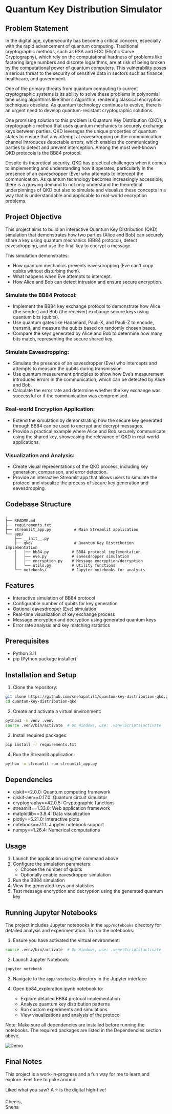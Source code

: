 # Quantum Key Distribution Simulator

## Problem Statement
In the digital age, cybersecurity has become a critical concern, especially with the rapid advancement of quantum computing. Traditional cryptographic methods, such as RSA and ECC (Elliptic Curve Cryptography), which rely on the computational hardness of problems like factoring large numbers and discrete logarithms, are at risk of being broken by the computational power of quantum computers. This vulnerability poses a serious threat to the security of sensitive data in sectors such as finance, healthcare, and government.

One of the primary threats from quantum computing to current cryptographic systems is its ability to solve these problems in polynomial time using algorithms like Shor’s Algorithm, rendering classical encryption techniques obsolete. As quantum technology continues to evolve, there is an urgent need to develop quantum-resistant cryptographic solutions.

One promising solution to this problem is Quantum Key Distribution (QKD), a cryptographic method that uses quantum mechanics to securely exchange keys between parties. QKD leverages the unique properties of quantum states to ensure that any attempt at eavesdropping on the communication channel introduces detectable errors, which enables the communicating parties to detect and prevent interception. Among the most well-known QKD protocols is the BB84 protocol.

Despite its theoretical security, QKD has practical challenges when it comes to implementing and understanding how it operates, particularly in the presence of an eavesdropper (Eve) who attempts to intercept the communication. As quantum technology becomes increasingly accessible, there is a growing demand to not only understand the theoretical underpinnings of QKD but also to simulate and visualize these concepts in a way that is understandable and applicable to real-world encryption problems.

## Project Objective
This project aims to build an interactive Quantum Key Distribution (QKD) simulation that demonstrates how two parties (Alice and Bob) can securely share a key using quantum mechanics (BB84 protocol), detect eavesdropping, and use the final key to encrypt a message.

This simulation demonstrates:
- How quantum mechanics prevents eavesdropping (Eve can't copy qubits without disturbing them).
- What happens when Eve attempts to intercept.
- How Alice and Bob can detect intrusion and ensure secure encryption.

### Simulate the BB84 Protocol:

- Implement the BB84 key exchange protocol to demonstrate how Alice (the sender) and Bob (the receiver) exchange secure keys using quantum bits (qubits).
- Use quantum gates like Hadamard, Pauli-X, and Pauli-Z to encode, transmit, and measure the qubits based on randomly chosen bases.
- Compare the keys generated by Alice and Bob to determine how many bits match, representing the secure shared key.

### Simulate Eavesdropping:

- Simulate the presence of an eavesdropper (Eve) who intercepts and attempts to measure the qubits during transmission.
- Use quantum measurement principles to show how Eve’s measurement introduces errors in the communication, which can be detected by Alice and Bob.
- Calculate the error rate and determine whether the key exchange was successful or if the communication was compromised.

### Real-world Encryption Application:

- Extend the simulation by demonstrating how the secure key generated through BB84 can be used to encrypt and decrypt messages.
- Provide a practical example where Alice and Bob securely communicate using the shared key, showcasing the relevance of QKD in real-world applications.

### Visualization and Analysis:

- Create visual representations of the QKD process, including key generation, comparison, and error detection.
- Provide an interactive Streamlit app that allows users to simulate the protocol and visualize the process of secure key generation and eavesdropping.

## Codebase Structure
```
.
├── README.md
├── requirements.txt
├── streamlit_app.py          # Main Streamlit application
└── app/
    ├── __init__.py
    ├── qkd/                  # Quantum Key Distribution implementation
    │   ├── bb84.py          # BB84 protocol implementation
    │   ├── eve.py           # Eavesdropper simulation
    │   ├── encryption.py    # Message encryption/decryption
    │   └── utils.py         # Utility functions
    └── notebooks/           # Jupyter notebooks for analysis
```

## Features
- Interactive simulation of BB84 protocol
- Configurable number of qubits for key generation
- Optional eavesdropper (Eve) simulation
- Real-time visualization of key exchange process
- Message encryption and decryption using generated quantum keys
- Error rate analysis and key matching statistics

## Prerequisites
- Python 3.11
- pip (Python package installer)

## Installation and Setup

1. Clone the repository:
```bash
git clone https://github.com/snehapatil1/quantum-key-distribution-qkd.git
cd quantum-key-distribution-qkd
```

2. Create and activate a virtual environment:
```bash
python3 -m venv .venv
source .venv/bin/activate  # On Windows, use: .venv\Scripts\activate
```

3. Install required packages:
```bash
pip install -r requirements.txt
```

4. Run the Streamlit application:
```bash
python -m streamlit run streamlit_app.py
```

## Dependencies
- qiskit==2.0.0: Quantum computing framework
- qiskit-aer==0.17.0: Quantum circuit simulator
- cryptography==42.0.5: Cryptographic functions
- streamlit==1.33.0: Web application framework
- matplotlib==3.8.4: Data visualization
- plotly==5.21.0: Interactive plots
- notebook==7.1.1: Jupyter notebook support
- numpy==1.26.4: Numerical computations

## Usage
1. Launch the application using the command above
2. Configure the simulation parameters:
   - Choose the number of qubits
   - Optionally enable eavesdropper simulation
3. Run the BB84 simulation
4. View the generated keys and statistics
5. Test message encryption and decryption using the generated quantum key

## Running Jupyter Notebooks
The project includes Jupyter notebooks in the `app/notebooks` directory for detailed analysis and experimentation. To run the notebooks:

1. Ensure you have activated the virtual environment:
```bash
source .venv/bin/activate  # On Windows, use: .venv\Scripts\activate
```

2. Launch Jupyter Notebook:
```bash
jupyter notebook
```

3. Navigate to the `app/notebooks` directory in the Jupyter interface

4. Open bb84_exploration.ipynb notebook to:
   - Explore detailed BB84 protocol implementation
   - Analyze quantum key distribution patterns
   - Run custom experiments and simulations
   - View visualizations and analysis of the protocol

Note: Make sure all dependencies are installed before running the notebooks. The required packages are listed in the Dependencies section above.

![Demo](assets/QKDSimulator.gif)

## Final Notes

This project is a work-in-progress and a fun way for me to learn and explore. Feel free to poke around.

Liked what you saw? A ⭐ is the digital high‑five!

Cheers,  
Sneha
